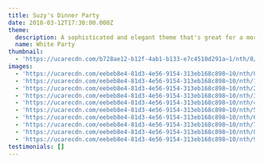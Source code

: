 ```yaml
---
title: Suzy's Dinner Party
date: 2018-03-12T17:30:00.000Z
theme:
  description: A sophisticated and elegant theme that's great for a more minimalist feel.
  name: White Party
thumbnail:
  - 'https://ucarecdn.com/b728ae12-b12f-4ab1-b133-e7c4510d291a~1/nth/0/'
images:
  - 'https://ucarecdn.com/eebeb8e4-81d3-4e56-9154-313eb168c898~10/nth/0/'
  - 'https://ucarecdn.com/eebeb8e4-81d3-4e56-9154-313eb168c898~10/nth/1/'
  - 'https://ucarecdn.com/eebeb8e4-81d3-4e56-9154-313eb168c898~10/nth/2/'
  - 'https://ucarecdn.com/eebeb8e4-81d3-4e56-9154-313eb168c898~10/nth/3/'
  - 'https://ucarecdn.com/eebeb8e4-81d3-4e56-9154-313eb168c898~10/nth/4/'
  - 'https://ucarecdn.com/eebeb8e4-81d3-4e56-9154-313eb168c898~10/nth/5/'
  - 'https://ucarecdn.com/eebeb8e4-81d3-4e56-9154-313eb168c898~10/nth/6/'
  - 'https://ucarecdn.com/eebeb8e4-81d3-4e56-9154-313eb168c898~10/nth/7/'
  - 'https://ucarecdn.com/eebeb8e4-81d3-4e56-9154-313eb168c898~10/nth/8/'
  - 'https://ucarecdn.com/eebeb8e4-81d3-4e56-9154-313eb168c898~10/nth/9/'
testimonials: []
---
```


